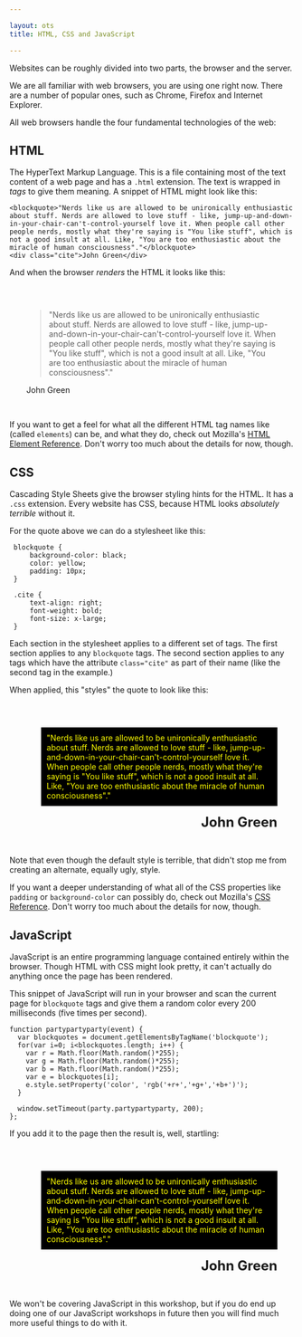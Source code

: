 ```yaml
---

layout: ots
title: HTML, CSS and JavaScript

---
```


Websites can be roughly divided into two parts, the browser and the server.

We are all familiar with web browsers, you are using one right now. There are a number of popular ones, such as Chrome, Firefox and Internet Explorer.

All web browsers handle the four fundamental technologies of the web:

## HTML

The HyperText Markup Language. This is a file containing most of the text content of a web page and has a `.html` extension. The text is wrapped in _tags_ to give them meaning. A snippet of HTML might look like this:

	<blockquote>"Nerds like us are allowed to be unironically enthusiastic about stuff. Nerds are allowed to love stuff - like, jump-up-and-down-in-your-chair-can't-control-yourself love it. When people call other people nerds, mostly what they're saying is "You like stuff", which is not a good insult at all. Like, "You are too enthusiastic about the miracle of human consciousness"."</blockquote>
	<div class="cite">John Green</div>

And when the browser _renders_ the HTML it looks like this:

<div style="padding: 30px;">
<blockquote>"Nerds like us are allowed to be unironically enthusiastic about stuff. Nerds are allowed to love stuff - like, jump-up-and-down-in-your-chair-can't-control-yourself love it. When people call other people nerds, mostly what they're saying is "You like stuff", which is not a good insult at all. Like, "You are too enthusiastic about the miracle of human consciousness"."</blockquote>
<div class="cite">John Green</div>
</div>

If you want to get a feel for what all the different HTML tag names like (called ``elements``) can be, and what they do, check out Mozilla's [HTML Element Reference](https://developer.mozilla.org/en-US/docs/HTML/Element). Don't worry too much about the details for now, though.

## CSS

Cascading Style Sheets give the browser styling hints for the HTML. It has a `.css` extension. Every website has CSS, because HTML looks _absolutely terrible_ without it.

For the quote above we can do a stylesheet like this:

     blockquote {
		 background-color: black;
		 color: yellow;
		 padding: 10px;
	 }
	 
	 .cite {
		 text-align: right;
		 font-weight: bold;
		 font-size: x-large;
	 }

Each section in the stylesheet applies to a different set of tags. The first section applies to any ``blockquote`` tags. The second section applies to any tags which have the attribute ``class="cite"`` as part of their name (like the second tag in the example.)

When applied, this "styles" the quote to look like this:

<div style="padding: 30px;">
<blockquote style="background-color: black; color: yellow; padding: 10px;">"Nerds like us are allowed to be unironically enthusiastic about stuff. Nerds are allowed to love stuff - like, jump-up-and-down-in-your-chair-can't-control-yourself love it. When people call other people nerds, mostly what they're saying is "You like stuff", which is not a good insult at all. Like, "You are too enthusiastic about the miracle of human consciousness"."</blockquote>
<div class="cite" style="text-align: right; font-weight: bold; font-size: x-large;">John Green</div>
</div>

Note that even though the default style is terrible, that didn't stop me from creating an alternate, equally ugly, style.

If you want a deeper understanding of what all of the CSS properties like ``padding`` or ``background-color`` can possibly do, check out Mozilla's [CSS Reference](https://developer.mozilla.org/en-US/docs/CSS/CSS_Reference). Don't worry too much about the details for now, though.

## JavaScript

JavaScript is an entire programming language contained entirely within the browser. Though HTML with CSS might look pretty, it can't actually do anything once the page has been rendered.


This snippet of JavaScript will run in your browser and scan the current page for `blockquote` tags and give them a random color every 200 milliseconds (five times per second).

    function partypartyparty(event) {
	  var blockquotes = document.getElementsByTagName('blockquote');
	  for(var i=0; i<blockquotes.length; i++) {
	    var r = Math.floor(Math.random()*255);
        var g = Math.floor(Math.random()*255);
        var b = Math.floor(Math.random()*255);
        var e = blockquotes[i];
		e.style.setProperty('color', 'rgb('+r+','+g+','+b+')');
	  }

	  window.setTimeout(party.partypartyparty, 200);
    };

If you add it to the page then the result is, well, startling:

<div style="padding: 30px;">
<blockquote class="fancyquote" style="background-color: black; color: yellow; padding: 10px;">"Nerds like us are allowed to be unironically enthusiastic about stuff. Nerds are allowed to love stuff - like, jump-up-and-down-in-your-chair-can't-control-yourself love it. When people call other people nerds, mostly what they're saying is "You like stuff", which is not a good insult at all. Like, "You are too enthusiastic about the miracle of human consciousness"."</blockquote>
<div class="cite" style="text-align: right; font-weight: bold; font-size: x-large;">John Green</div>
</div>

We won't be covering JavaScript in this workshop, but if you do end up doing one of our JavaScript workshops in future then you will find much more useful things to do with it.

<script type="text/javascript" src="js/partypartyparty.js"> </script>
